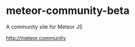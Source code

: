 meteor-community-beta
=====================

A community site for Meteor JS

http://meteor.community
